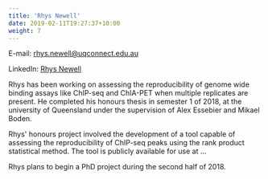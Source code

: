 ```yaml
---
title: 'Rhys Newell'
date: 2019-02-11T19:27:37+10:00
weight: 7
---
```


E-mail: <rhys.newell@uqconnect.edu.au>

LinkedIn: [Rhys Newell](https://www.linkedin.com/in/rhys-newell-UQ/)

Rhys has been working on assessing the reproducibility of genome wide binding assays like ChIP-seq and ChIA-PET when multiple replicates are present. He completed his honours thesis in semester 1 of 2018, at the university of Queensland under the supervision of Alex Essebier and Mikael Boden.

Rhys' honours project involved the development of a tool capable of assessing the reproducibility of ChIP-seq peaks using the rank product statistical method. The tool is publicly available for use at …

Rhys plans to begin a PhD project during the second half of 2018. 
